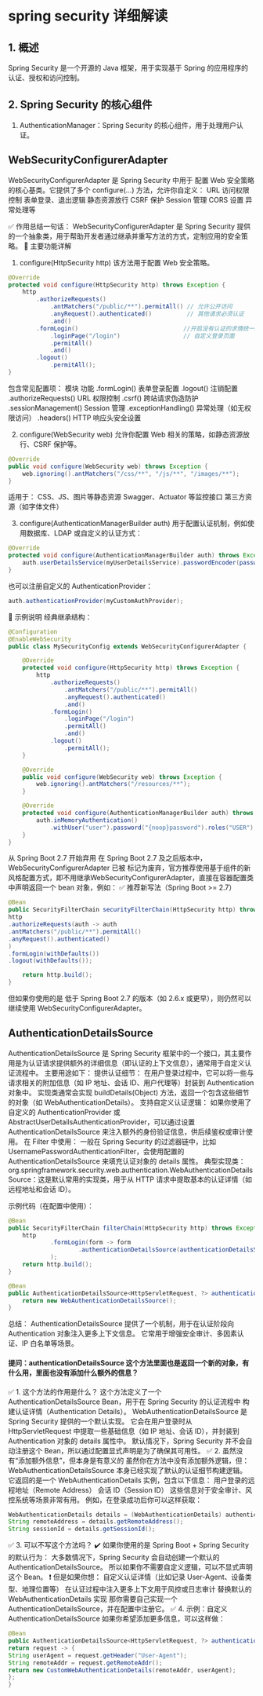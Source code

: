 # spring security 详细解读
## 1. 概述
Spring Security 是一个开源的 Java 框架，用于实现基于 Spring 的应用程序的认证、授权和访问控制。


## 2. Spring Security 的核心组件
1. AuthenticationManager：Spring Security 的核心组件，用于处理用户认证。


## WebSecurityConfigurerAdapter

WebSecurityConfigurerAdapter 是 Spring Security 中用于 配置 Web 安全策略的核心基类。它提供了多个 configure(...) 方法，允许你自定义：
URL 访问权限控制
表单登录、退出逻辑
静态资源放行
CSRF 保护
Session 管理
CORS 设置
异常处理等

✅ 作用总结一句话：
WebSecurityConfigurerAdapter 是 Spring Security 提供的一个抽象类，用于帮助开发者通过继承并重写方法的方式，定制应用的安全策略。
📌 主要功能详解
1. configure(HttpSecurity http)   该方法用于配置 Web 安全策略。
```java
@Override
protected void configure(HttpSecurity http) throws Exception {
    http
        .authorizeRequests()
            .antMatchers("/public/**").permitAll() // 允许公开访问
            .anyRequest().authenticated()          // 其他请求必须认证
            .and()
        .formLogin()                              //开启没有认证的求情统一返回到登录页面
            .loginPage("/login")                  // 自定义登录页面
            .permitAll()
            .and()
        .logout()
            .permitAll();
}
```

包含常见配置项：
模块
功能
.formLogin()
表单登录配置
.logout()
注销配置
.authorizeRequests()
URL 权限控制
.csrf()
跨站请求伪造防护
.sessionManagement()
Session 管理
.exceptionHandling()
异常处理（如无权限访问）
.headers()
HTTP 响应头安全设置


2. configure(WebSecurity web) 允许你配置 Web 相关的策略，如静态资源放行、CSRF 保护等。
```java
@Override
public void configure(WebSecurity web) throws Exception {
    web.ignoring().antMatchers("/css/**", "/js/**", "/images/**");
}
```
适用于：
CSS、JS、图片等静态资源
Swagger、Actuator 等监控接口
第三方资源（如字体文件）

3. configure(AuthenticationManagerBuilder auth) 用于配置认证机制，例如使用数据库、LDAP 或自定义的认证方式：
```java
@Override
protected void configure(AuthenticationManagerBuilder auth) throws Exception {
    auth.userDetailsService(myUserDetailsService).passwordEncoder(passwordEncoder());
}
```
也可以注册自定义的 AuthenticationProvider：
```java
auth.authenticationProvider(myCustomAuthProvider);
```
🧩 示例说明
经典继承结构：
```java
@Configuration
@EnableWebSecurity
public class MySecurityConfig extends WebSecurityConfigurerAdapter {

    @Override
    protected void configure(HttpSecurity http) throws Exception {
        http
            .authorizeRequests()
                .antMatchers("/public/**").permitAll()
                .anyRequest().authenticated()
                .and()
            .formLogin()
                .loginPage("/login")
                .permitAll()
                .and()
            .logout()
                .permitAll();
    }

    @Override
    public void configure(WebSecurity web) throws Exception {
        web.ignoring().antMatchers("/resources/**");
    }

    @Override
    protected void configure(AuthenticationManagerBuilder auth) throws Exception {
        auth.inMemoryAuthentication()
            .withUser("user").password("{noop}password").roles("USER");
    }
}
```

从 Spring Boot 2.7 开始弃用
在 Spring Boot 2.7 及之后版本中，WebSecurityConfigurerAdapter 已被 标记为废弃，官方推荐使用基于组件的新风格配置方式，即不用继承WebSecurityConfigurerAdapter，直接在容器配置类中声明返回一个 bean 对象，例如：
✅ 推荐新写法（Spring Boot >= 2.7）
```java
@Bean
public SecurityFilterChain securityFilterChain(HttpSecurity http) throws Exception {
http
.authorizeRequests(auth -> auth
.antMatchers("/public/**").permitAll()
.anyRequest().authenticated()
)
.formLogin(withDefaults())
.logout(withDefaults());

    return http.build();
}
```
但如果你使用的是 低于 Spring Boot 2.7 的版本（如 2.6.x 或更早），则仍然可以继续使用 WebSecurityConfigurerAdapter。


## AuthenticationDetailsSource 
AuthenticationDetailsSource 是 Spring Security 框架中的一个接口，其主要作用是为认证请求提供额外的详细信息（即认证的上下文信息），通常用于自定义认证流程中。
主要用途如下：
提供认证细节：
在用户登录过程中，它可以将一些与请求相关的附加信息（如 IP 地址、会话 ID、用户代理等）封装到 Authentication 对象中。
实现类通常会实现 buildDetails(Object) 方法，返回一个包含这些细节的对象（如 WebAuthenticationDetails）。
支持自定义认证逻辑：
如果你使用了自定义的 AuthenticationProvider 或 AbstractUserDetailsAuthenticationProvider，可以通过设置 AuthenticationDetailsSource 来注入额外的身份验证信息，供后续鉴权或审计使用。
在 Filter 中使用：
一般在 Spring Security 的过滤器链中，比如 UsernamePasswordAuthenticationFilter，会使用配置的 AuthenticationDetailsSource 来填充认证对象的 details 属性。
典型实现类：
org.springframework.security.web.authentication.WebAuthenticationDetailsSource：这是默认常用的实现类，用于从 HTTP 请求中提取基本的认证详情（如远程地址和会话 ID）。

示例代码（在配置中使用）：
```java
@Bean
public SecurityFilterChain filterChain(HttpSecurity http) throws Exception {
    http
            .formLogin(form -> form
                    .authenticationDetailsSource(authenticationDetailsSource())
            );
    return http.build();
}

@Bean
public AuthenticationDetailsSource<HttpServletRequest, ?> authenticationDetailsSource() {
    return new WebAuthenticationDetailsSource();
}
```

总结：
AuthenticationDetailsSource 提供了一个机制，用于在认证阶段向 Authentication 对象注入更多上下文信息。
它常用于增强安全审计、多因素认证、IP 白名单等场景。

#### 提问：authenticationDetailsSource 这个方法里面也是返回一个新的对象，有什么用，里面也没有添加什么额外的信息？
✅ 1. 这个方法的作用是什么？
这个方法定义了一个 AuthenticationDetailsSource Bean，用于在 Spring Security 的认证流程中 构建认证详情（Authentication Details）。
WebAuthenticationDetailsSource 是 Spring Security 提供的一个默认实现。
它会在用户登录时从 HttpServletRequest 中提取一些基础信息（如 IP 地址、会话 ID），并封装到 Authentication 对象的 details 属性中。
默认情况下，Spring Security 并不会自动注册这个 Bean，所以通过配置显式声明是为了确保其可用性。
✅ 2. 虽然没有“添加额外信息”，但本身是有意义的
虽然你在方法中没有添加额外逻辑，但：
WebAuthenticationDetailsSource 本身已经实现了默认的认证细节构建逻辑。
它返回的是一个 WebAuthenticationDetails 实例，包含以下信息：
用户登录的远程地址（Remote Address）
会话 ID（Session ID）
这些信息对于安全审计、风控系统等场景非常有用。
例如，在登录成功后你可以这样获取：
```java
WebAuthenticationDetails details = (WebAuthenticationDetails) authentication.getDetails();
String remoteAddress = details.getRemoteAddress();
String sessionId = details.getSessionId();
```
✅ 3. 可以不写这个方法吗？
✔️ 如果你使用的是 Spring Boot + Spring Security 的默认行为：
大多数情况下，Spring Security 会自动创建一个默认的 AuthenticationDetailsSource。
所以如果你不需要自定义逻辑，可以不显式声明这个 Bean。
❗ 但是如果你想：
自定义认证详情（比如记录 User-Agent、设备类型、地理位置等）
在认证过程中注入更多上下文用于风控或日志审计
替换默认的 WebAuthenticationDetails 实现
那你需要自己实现一个 AuthenticationDetailsSource，并在配置中注册它。
✅ 4. 示例：自定义 AuthenticationDetailsSource
如果你希望添加更多信息，可以这样做：
```java
@Bean
public AuthenticationDetailsSource<HttpServletRequest, ?> authenticationDetailsSource() {
return request -> {
String userAgent = request.getHeader("User-Agent");
String remoteAddr = request.getRemoteAddr();
return new CustomWebAuthenticationDetails(remoteAddr, userAgent);
};
}
```

